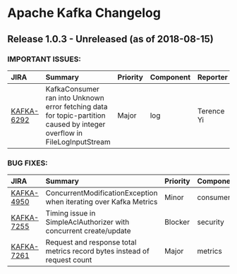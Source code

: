 
<!---
# Licensed to the Apache Software Foundation (ASF) under one
# or more contributor license agreements.  See the NOTICE file
# distributed with this work for additional information
# regarding copyright ownership.  The ASF licenses this file
# to you under the Apache License, Version 2.0 (the
# "License"); you may not use this file except in compliance
# with the License.  You may obtain a copy of the License at
#
#     http://www.apache.org/licenses/LICENSE-2.0
#
# Unless required by applicable law or agreed to in writing, software
# distributed under the License is distributed on an "AS IS" BASIS,
# WITHOUT WARRANTIES OR CONDITIONS OF ANY KIND, either express or implied.
# See the License for the specific language governing permissions and
# limitations under the License.
-->
# Apache Kafka Changelog

## Release 1.0.3 - Unreleased (as of 2018-08-15)



### IMPORTANT ISSUES:

| JIRA | Summary | Priority | Component | Reporter | Contributor |
|:---- |:---- | :--- |:---- |:---- |:---- |
| [KAFKA-6292](https://issues.apache.org/jira/browse/KAFKA-6292) | KafkaConsumer ran into Unknown error fetching data for topic-partition caused by integer overflow in FileLogInputStream |  Major | log | Terence Yi |  |


### BUG FIXES:

| JIRA | Summary | Priority | Component | Reporter | Contributor |
|:---- |:---- | :--- |:---- |:---- |:---- |
| [KAFKA-4950](https://issues.apache.org/jira/browse/KAFKA-4950) | ConcurrentModificationException when iterating over Kafka Metrics |  Minor | consumer | Dumitru Postoronca | Sébastien Launay |
| [KAFKA-7255](https://issues.apache.org/jira/browse/KAFKA-7255) | Timing issue in SimpleAclAuthorizer with concurrent create/update |  Blocker | security | Rajini Sivaram | Rajini Sivaram |
| [KAFKA-7261](https://issues.apache.org/jira/browse/KAFKA-7261) | Request and response total metrics record bytes instead of request count |  Major | metrics | Rajini Sivaram | Rajini Sivaram |


